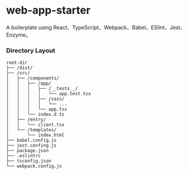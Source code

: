 # web-app-starter

A boilerplate using React、TypeScript、Webpack、Babel、ESlint、Jest、Enzyme。

### Directory Layout
```
root-dir
├── /dist/
├── /src/
│   ├── /components/
│   │   ├── /app/
│   │   │   ├── /__tests__/
│   │   │   │   └── app.test.tsx
│   │   │   ├── /sass/
│   │   │   │   └── ...
│   │   │   └── app.tsx
│   │   └── index.d.ts
│   ├── /entry/
│   │   └── client.tsx
│   └── /templates/
│       └── index.html
├── babel.config.js
├── jest.confing.js
├── package.json
├── .eslintrc
├── tsconfig.json
└── webpack.config.js
```
